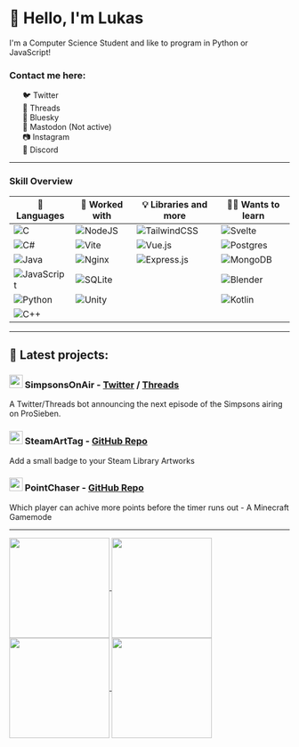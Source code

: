 # 👋 Hello, I'm Lukas

I'm a Computer Science Student and like to program in Python or JavaScript!

### Contact me here:
<ul style="list-style: none !important;">
  <li><a style="text-decoration: none !important;" href="https://twitter.com/derLesh">🐦 Twitter</a></li>
  <li><a style="text-decoration: none !important;" href="https://threads.com/der.lesh">🧵 Threads</a></li>
  <li><a style="text-decoration: none !important;" href="https://bsky.app/profile/lesh.me">🦋 Bluesky</a></li>
  <li><a style="text-decoration: none !important;" href="https://mstdn.social/@Lesh">🐘 Mastodon (Not active)</a></li>
  <li><a style="text-decoration: none !important;" href="https://instagram.com/derLesh">📷 Instagram</a></li>
  <li><a style="text-decoration: none !important;" href="https://discord.com/invite/5cyqjrP">👾 Discord</a></li>
</ul>

<!--
<img height="50" src="https://github.com/derLesh/derLesh/blob/main/icons/twitter.png?raw=true" />
<img height="50" src="https://github.com/derLesh/derLesh/blob/main/icons/instagram.png?raw=true" />
<img height="50" src="https://github.com/derLesh/derLesh/blob/main/icons/discord.png?raw=true" />
-->
---
  
### Skill Overview

| 💬 Languages | 🔧 Worked with | 💡 Libraries and more | 👨‍💻 Wants to learn |
| ------------ | --------------- | --------------------- | ----------------- | 
| ![C](https://img.shields.io/badge/c-%2300599C.svg?style=for-the-badge&logo=c&logoColor=white) | ![NodeJS](https://img.shields.io/badge/node.js-6DA55F?style=for-the-badge&logo=node.js&logoColor=white) | ![TailwindCSS](https://img.shields.io/badge/tailwindcss-%2338B2AC.svg?style=for-the-badge&logo=tailwind-css&logoColor=white) | ![Svelte](https://img.shields.io/badge/svelte-%23f1413d.svg?style=for-the-badge&logo=svelte&logoColor=white) |
| ![C#](https://img.shields.io/badge/c%23-%23239120.svg?style=for-the-badge&logo=c-sharp&logoColor=white) | ![Vite](https://img.shields.io/badge/vite-%23646CFF.svg?style=for-the-badge&logo=vite&logoColor=white) | ![Vue.js](https://img.shields.io/badge/vuejs-%2335495e.svg?style=for-the-badge&logo=vuedotjs&logoColor=%234FC08D) | ![Postgres](https://img.shields.io/badge/postgres-%23316192.svg?style=for-the-badge&logo=postgresql&logoColor=white) |
| ![Java](https://img.shields.io/badge/java-%23ED8B00.svg?style=for-the-badge&logo=java&logoColor=white) | ![Nginx](https://img.shields.io/badge/nginx-%23009639.svg?style=for-the-badge&logo=nginx&logoColor=white) | ![Express.js](https://img.shields.io/badge/express.js-%23404d59.svg?style=for-the-badge&logo=express&logoColor=%2361DAFB) | ![MongoDB](https://img.shields.io/badge/MongoDB-%234ea94b.svg?style=for-the-badge&logo=mongodb&logoColor=white) |
| ![JavaScript](https://img.shields.io/badge/javascript-%23323330.svg?style=for-the-badge&logo=javascript&logoColor=%23F7DF1E) | ![SQLite](https://img.shields.io/badge/sqlite-%2307405e.svg?style=for-the-badge&logo=sqlite&logoColor=white) | | ![Blender](https://img.shields.io/badge/blender-%23F5792A.svg?style=for-the-badge&logo=blender&logoColor=white) |
| ![Python](https://img.shields.io/badge/python-3670A0?style=for-the-badge&logo=python&logoColor=ffdd54) | ![Unity](https://img.shields.io/badge/unity-%23000000.svg?style=for-the-badge&logo=unity&logoColor=white) | | ![Kotlin](https://img.shields.io/badge/kotlin-%237F52FF.svg?style=for-the-badge&logo=kotlin&logoColor=white) |
| ![C++](https://img.shields.io/badge/C%2B%2B-2ea44f?style=for-the-badge&logo=cplusplus&logoColor=white)

---

## 🔧 Latest projects:

### <img width="24" src="https://cdn.jsdelivr.net/gh/devicons/devicon/icons/python/python-original.svg" /> SimpsonsOnAir - [Twitter](https://twitter.com/SimpsonsOnAir) / [Threads](https://www.threads.net/@simpsonsonair)
A Twitter/Threads bot announcing the next episode of the Simpsons airing on ProSieben.


### <img width="24" src="https://cdn.jsdelivr.net/gh/devicons/devicon/icons/svelte/svelte-original.svg" /> SteamArtTag - [GitHub Repo](https://github.com/derLesh/SteamArtTag)
Add a small badge to your Steam Library Artworks

### <img width="24" src="https://cdn.jsdelivr.net/gh/devicons/devicon/icons/java/java-original.svg" /> PointChaser - [GitHub Repo](https://github.com/derLesh/PointChaser)
Which player can achive more points before the timer runs out - A Minecraft Gamemode

---

<a href="https://github.com/anuraghazra/github-readme-stats#gh-dark-mode-only">
  <img height=180 align="center" src="https://github-readme-stats.vercel.app/api?username=derlesh&hide_title=true&theme=dark#gh-dark-mode-only" />
</a>
<a href="https://github.com/anuraghazra/convoychat#gh-dark-mode-only">
  <img height=180 align="center" src="https://github-readme-stats.vercel.app/api/top-langs?username=derlesh&layout=compact&langs_count=8&card_width=320&theme=dark#gh-dark-mode-only" />
</a>

<a href="https://github.com/anuraghazra/github-readme-stats#gh-light-mode-only">
  <img height=180 align="center" src="https://github-readme-stats.vercel.app/api?username=derlesh#gh-light-mode-only" />
</a>
<a href="https://github.com/anuraghazra/convoychat#gh-light-mode-only">
  <img height=180 align="center" src="https://github-readme-stats.vercel.app/api/top-langs?username=derlesh&layout=compact&langs_count=8&card_width=320#gh-light-mode-only" />
</a>
